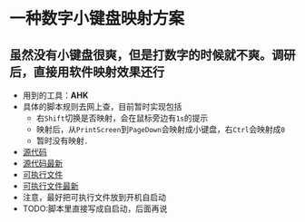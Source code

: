 # 一种数字小键盘映射方案

## 虽然没有小键盘很爽，但是打数字的时候就不爽。调研后，直接用软件映射效果还行

- 用到的工具：**AHK**
- 具体的脚本规则去网上查，目前暂时实现包括
  - 右`Shift`切换是否映射，会在鼠标旁边有`1s`的提示
  - 映射后，从`PrintScreen`到`PageDown`会映射成小键盘，右`Ctrl`会映射成`0`
  - 暂时没有映射`.`
- [源代码](Map.ahk)
- [源代码最新](Map_2023年9月7日.ahk)
- [可执行文件](Map.exe)
- [可执行文件最新](Map_2023年9月7日.exe)
- 注意，最好把可执行文件放到开机自启动
- TODO:脚本里直接写成自启动，后面再说
